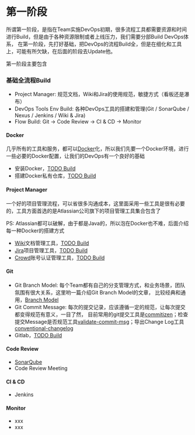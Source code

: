 # 第一阶段
所谓第一阶段，是指在Team实施DevOps初期，很多流程工具都需要资源和时间进行Build，但是由于各种资源限制或者上线压力，我们需要分部Build DevOps体系，
在第一阶段，先打好基础，把DevOps的流程Build全，但是在细化和工具上，可能有所欠缺，在后面的阶段去Update他。

第一阶段主要包含

### 基础全流程Build
* Project Manager: 规范文档，Wiki和Jira的使用规范，敏捷方式（看板还是瀑布）
* DevOps Tools Env Build: 各种DevOps工具的搭建和管理(Git / SonarQube / Nexus / Jenkins / Wiki & Jira)
* Flow Build: Git -> Code Review -> CI & CD -> Monitor

#### Docker
几乎所有的工具和服务，都可以[Docker](https://www.docker.com)化，所以我们先要一个Docker环境，进行一些必要的Docker配置，让我们的DevOps有一个良好的基础
* 安装Docker，[TODO Build](http://xxx)
* 搭建Docker私有仓库，[TODO Build](http://xxx)

#### Project Manager
一个好的项目管理流程，可以省很多沟通成本，这里面采用一些工具是很有必要的，工具方面首选的是Atlassian公司旗下的项目管理工具集合包含了

PS: Atlassian都可以破解，由于都是Java的，所以泡在Docker也不难，后面介绍每一种Docker的搭建方式

- [Wiki](https://www.atlassian.com/software/confluence)文档管理工具，[TODO Build](http://xxx)
- [Jira](https://www.atlassian.com/software/jira)项目管理工具，[TODO Build](http://xxx)
- [Crowd](https://www.atlassian.com/software/crowd)账号认证管理工具，[TODO Build](http://xxx)

#### Git
* Git Branch Model: 每个Team都有自己的分支管理方式，和业务场景，团队氛围有很大关系，这里哟一篇介绍Git Branch Model的文章，
比较经典和通用，[Branch Model](https://nvie.com/posts/a-successful-git-branching-model)
* Git Commit Message: 每次的提交记录，应该遵循一定的规范，让每次提交都变得规范有意义，一目了然，
目前常用的git提交工具是[commitizen](https://github.com/commitizen/cz-cli)；检查提交Message是否规范工具[validate-commit-msg](https://github.com/conventional-changelog/conventional-changelog)；导出Change Log工具[conventional-changelog](https://github.com/conventional-changelog/conventional-changelog)
* Gitlab，[TODO Build](http://xxx)

#### Code Review
* [SonarQube](http://xxx)
* Code Review Meeting

#### CI & CD
* Jenkins

#### Monitor
* xxx
* xxx

